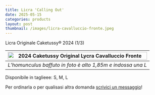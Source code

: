 ```yaml
---
title: Licra 'Calling Out'
date: 2025-05-15
categories: products
layout: post
thumbnail: /images/licra-cavalluccio-fronte.jpeg
---
```

Licra Originale Caketussy® 2024 (1/3)

| <img src="{{ site.baseurl }}assets/images/licra-cavalluccio-fronte.jpeg" alt="2024 Caketussy Original Lycra Cavalluccio Fronte" style="width: 100%;"> |
|:--:|
| *L’homunculus baffuto in foto è alto 1,85m e indossa una L* |

Disponibile in taglieee: S, M, L

Per ordinarla o per qualisasi altra domanda [scrivici un messaggio](https://ig.me/m/caketussy)!
